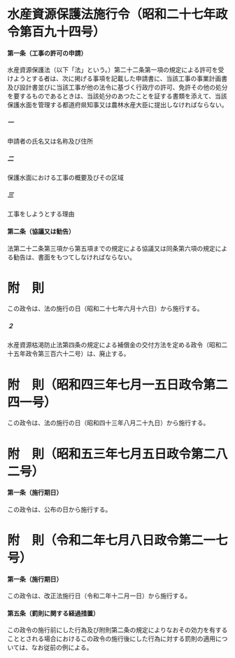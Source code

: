 # 水産資源保護法施行令（昭和二十七年政令第百九十四号）
#### 第一条（工事の許可の申請）
水産資源保護法（以下「法」という。）第二十二条第一項の規定による許可を受けようとする者は、次に掲げる事項を記載した申請書に、当該工事の事業計画書及び設計書並びに当該工事が他の法令に基づく行政庁の許可、免許その他の処分を要するものであるときは、当該処分のあつたことを証する書類を添えて、当該保護水面を管理する都道府県知事又は農林水産大臣に提出しなければならない。
##### 一
申請者の氏名又は名称及び住所
##### 二
保護水面における工事の概要及びその区域
##### 三
工事をしようとする理由
#### 第二条（協議又は勧告）
法第二十二条第三項から第五項までの規定による協議又は同条第六項の規定による勧告は、書面をもつてしなければならない。
# 附　則
この政令は、法の施行の日（昭和二十七年六月十六日）から施行する。
##### ２
水産資源枯渇防止法第四条の規定による補償金の交付方法を定める政令（昭和二十五年政令第三百六十二号）は、廃止する。
# 附　則（昭和四三年七月一五日政令第二四一号）
この政令は、法の施行の日（昭和四十三年八月二十九日）から施行する。
# 附　則（昭和五三年七月五日政令第二八二号）
#### 第一条（施行期日）
この政令は、公布の日から施行する。
# 附　則（令和二年七月八日政令第二一七号）
#### 第一条（施行期日）
この政令は、改正法施行日（令和二年十二月一日）から施行する。
#### 第五条（罰則に関する経過措置）
この政令の施行前にした行為及び附則第二条の規定によりなおその効力を有することとされる場合におけるこの政令の施行後にした行為に対する罰則の適用については、なお従前の例による。
